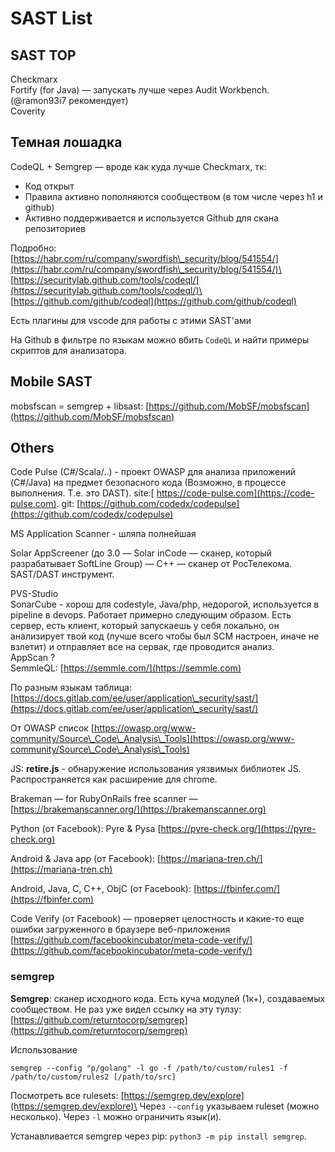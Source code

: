 # SAST List

## SAST TOP

Checkmarx \
Fortify (for Java) — запускать лучше через Audit Workbench. (@ramon93i7 рекомендует)\
Coverity

## Темная лошадка

CodeQL + Semgrep — вроде как куда лучше Checkmarx, тк:

* Код открыт
* Правила активно пополняются сообществом (в том числе через h1 и github)
* Активно поддерживается и используется Github для скана репозиториев

Подробно: [https://habr.com/ru/company/swordfish\_security/blog/541554/](https://habr.com/ru/company/swordfish\_security/blog/541554/)\
[https://securitylab.github.com/tools/codeql/](https://securitylab.github.com/tools/codeql/)\
[https://github.com/github/codeql](https://github.com/github/codeql)

Есть плагины для vscode для работы с этими SAST'ами

На Github в фильтре по языкам можно вбить `CodeQL` и найти примеры скриптов для анализатора.

## Mobile SAST

mobsfscan = semgrep + libsast: [https://github.com/MobSF/mobsfscan](https://github.com/MobSF/mobsfscan)

## Others

Code Pulse (C#/Scala/..) - проект OWASP для анализа приложений (C#/Java) на предмет безопасного кода (Возможно, в процессе выполнения. Т.е. это DAST). site:[ https://code-pulse.com](https://code-pulse.com). git: [https://github.com/codedx/codepulse](https://github.com/codedx/codepulse)

MS Application Scanner - шляпа полнейшая

Solar AppScreener (до 3.0 — Solar inCode — сканер, который разрабатывает SoftLine Group) — C++ — сканер от РосТелекома. SAST/DAST инструмент.

PVS-Studio\
SonarCube - хорош для codestyle, Java/php, недорогой, используется в pipeline в devops. Работает примерно следующим образом. Есть сервер, есть клиент, который запускаешь у себя локально, он анализирует твой код (лучше всего чтобы был SCM настроен, иначе не взлетит) и отправляет все на сервак, где проводится анализ.\
AppScan ?\
SemmleQL: [https://semmle.com/](https://semmle.com)

По разным языкам таблица: [https://docs.gitlab.com/ee/user/application\_security/sast/](https://docs.gitlab.com/ee/user/application\_security/sast/)

От OWASP список [https://owasp.org/www-community/Source\_Code\_Analysis\_Tools](https://owasp.org/www-community/Source\_Code\_Analysis\_Tools)

JS: **retire.js** - обнаружение использования уязвимых библиотек JS. Распространяется как расширение для chrome.

Brakeman — for RubyOnRails free scanner — [https://brakemanscanner.org/](https://brakemanscanner.org)

Python (от Facebook): Pyre & Pysa [https://pyre-check.org/](https://pyre-check.org)

Android & Java app (от Facebook): [https://mariana-tren.ch/](https://mariana-tren.ch)

Android, Java, C, C++, ObjC (от Facebook): [https://fbinfer.com/](https://fbinfer.com)

Code Verify (от Facebook) — проверяет целостность и какие-то еще ошибки загруженного в браузере веб-приложения [https://github.com/facebookincubator/meta-code-verify/](https://github.com/facebookincubator/meta-code-verify/)

### semgrep

**Semgrep**: сканер исходного кода. Есть куча модулей (1к+), создаваемых сообществом. Не раз уже видел ссылку на эту тулзу: [https://github.com/returntocorp/semgrep](https://github.com/returntocorp/semgrep)

Использование

```
semgrep --config "p/golang" -l go -f /path/to/custom/rules1 -f /path/to/custom/rules2 [/path/to/src]
```

Посмотреть все rulesets: [https://semgrep.dev/explore](https://semgrep.dev/explore)\
Через `--config` указываем ruleset (можно несколько). Через `-l` можно ограничить язык(и).

Устанавливается semgrep через pip: `python3 -m pip install semgrep`.







